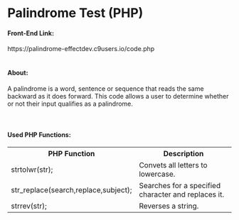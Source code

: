 # Palindrome Test (PHP)

<h4>Front-End Link:</h4>
https://palindrome-effectdev.c9users.io/code.php
<br>
<br>


<h4>About:</h4>
A palindrome is a word, sentence or sequence that reads the same backward as it does forward. This code allows a user to determine whether or not their input qualifies as a palindrome.<br>
<br>
<br>




<h4>Used PHP Functions:</h4>
<table style="width:100%">
  <tr>
    <th>PHP Function</th>
    <th>Description</th> 
  </tr>
  <tr>
    <td>strtolwr(str);</td>
    <td>Convets all letters to lowercase.<br></td> 
  </tr>
  <tr>
    <td>str_replace(search,replace,subject);</td>
    <td>Searches for a specified character and replaces it.</td> 
  </tr>
  <tr>
    <td>strrev(str);</td>
    <td>Reverses a string.</td>
  </tr>
</table>
